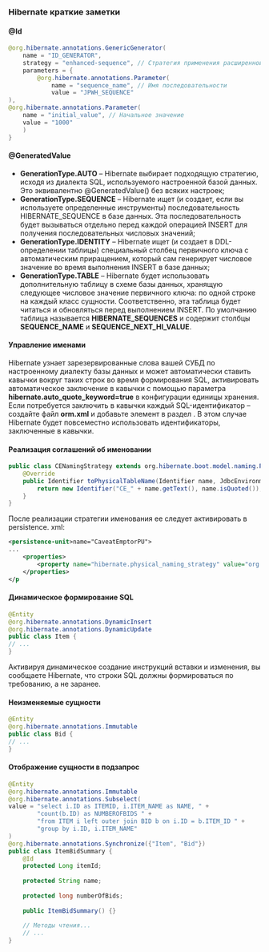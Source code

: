 ### Hibernate краткие заметки

#### @Id
```java
@org.hibernate.annotations.GenericGenerator(
    name = "ID_GENERATOR",
    strategy = "enhanced-sequence", // Стратегия применения расширенной последовательности
    parameters = {
        @org.hibernate.annotations.Parameter(
            name = "sequence_name", // Имя последовательности
            value = "JPWH_SEQUENCE"
),
@org.hibernate.annotations.Parameter(
    name = "initial_value", // Начальное значение
    value = "1000"
    )
}
```

#### @GeneratedValue

- **GenerationType.AUTO** – Hibernate выбирает подходящую стратегию, исходя из диалекта SQL, используемого настроенной базой данных. Это эквивалентно @GeneratedValue() без всяких настроек;
- **GenerationType.SEQUENCE** – Hibernate ищет (и создает, если вы используете
определенные инструменты) последовательность HIBERNATE_SEQUENCE в базе
данных. Эта последовательность будет вызываться отдельно перед каждой
операцией INSERT для получения последовательных числовых значений;
- **GenerationType.IDENTITY** – Hibernate ищет (и создает в DDL-определении
таблицы) специальный столбец первичного ключа с автоматическим приращением, который сам генерирует числовое значение во время выполнения INSERT в базе данных;
- **GenerationType.TABLE** – Hibernate будет использовать дополнительную таблицу в схеме базы данных, хранящую следующее числовое значение первичного ключа: по одной строке на каждый класс сущности. Соответственно, эта таблица будет читаться и обновляться перед выполнением INSERT. По умолчанию таблица называется **HIBERNATE_SEQUENCES** и содержит столбцы **SEQUENCE_NAME** и **SEQUENCE_NEXT_HI_VALUE**. 

#### Управление именами
Hibernate узнает зарезервированные слова вашей СУБД по настроенному диалекту базы данных и может автоматически ставить кавычки вокруг таких строк во
время формирования SQL, активировать автоматическое заключение в кавычки
с помощью параметра **hibernate.auto_quote_keyword=true** в конфигурации единицы хранения. Если потребуется заключить в кавычки каждый SQL-идентификатор – создайте файл **orm.xml** и добавьте элемент **<delimited-identifiers/>** в раздел **<persistenceunit-defaults>**. В этом случае Hibernate будет повсеместно использовать идентификаторы, заключенные в кавычки.

#### Реализация соглашений об именовании
```java
public class CENamingStrategy extends org.hibernate.boot.model.naming.PhysicalNamingStrategyStandardImpl {
    @Override
    public Identifier toPhysicalTableName(Identifier name, JdbcEnvironment context) {
        return new Identifier("CE_" + name.getText(), name.isQuoted());
    }
}
```
После реализации стратегии именования ее следует активировать в persistence.
xml:
```xml
<persistence-unit>name="CaveatEmptorPU">
...
    <properties>
        <property name="hibernate.physical_naming_strategy" value="org.jpwh.shared.CENamingStrategy"/>
    </properties>
</p
```

#### Динамическое формирование SQL
```java
@Entity
@org.hibernate.annotations.DynamicInsert
@org.hibernate.annotations.DynamicUpdate
public class Item {
// ...
}
```
Активируя динамическое создание инструкций вставки и изменения, вы сообщаете Hibernate, что строки SQL должны формироваться по требованию, а не
заранее. 

#### Неизменяемые сущности
```java
@Entity
@org.hibernate.annotations.Immutable
public class Bid {
// ...
}
```
#### Отображение сущности в подзапрос
```java
@Entity
@org.hibernate.annotations.Immutable
@org.hibernate.annotations.Subselect(
value = "select i.ID as ITEMID, i.ITEM_NAME as NAME, " +
        "count(b.ID) as NUMBEROFBIDS " +
        "from ITEM i left outer join BID b on i.ID = b.ITEM_ID " +
        "group by i.ID, i.ITEM_NAME"
)
@org.hibernate.annotations.Synchronize({"Item", "Bid"})
public class ItemBidSummary {
    @Id
    protected Long itemId;
    
    protected String name;
    
    protected long numberOfBids;
    
    public ItemBidSummary() {}
    
    // Методы чтения...
    // ...
}
```




